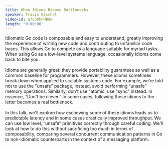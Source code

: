 ```yaml
---
title: When Idioms Become Bottlenecks
speaker: Travis Bischel
video-id: q7s30kFHBdw
length: "0:00:00"
---
```

Idiomatic Go code is composable and easy to understand, greatly improving the experience of writing new code and contributing to unfamiliar code bases. This allows Go to compete as a language suitable for myriad tasks. When using Go as a low-level systems language, occasionally idioms come back to bite you.<br><br>Idioms are generally great: they provide portability guarantees as well as a common baseline for programmers. However, these idioms sometimes break down when applied to scalable systems code. For example, we’re told not to use the "unsafe" package, instead, avoid performing “unsafe” memory operations. Similarly, don't use "atomic, use "sync" instead. In essence, “Don't be clever.” In some cases, following these idioms to the letter becomes a real bottleneck.<br><br>In this talk, we'll explore how eschewing some of these idioms leads us to predictable latency and in some cases drastically improved throughput. We can use low level, “unsafe” primitives correctly through careful coding. We'll look at how to do this without sacrificing too much in terms of composability, comparing several concurrent communication patterns in Go to non-idiomatic counterparts in the context of a messaging platform.